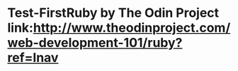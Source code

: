 # Test-FirstRuby by The Odin Project link:http://www.theodinproject.com/web-development-101/ruby?ref=lnav